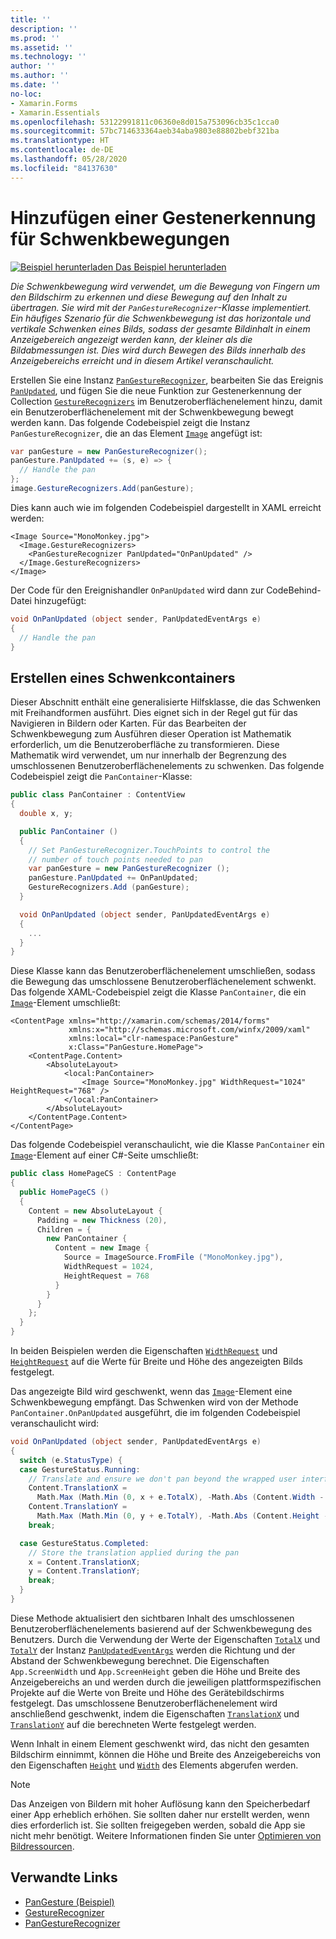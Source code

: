 ```yaml
---
title: ''
description: ''
ms.prod: ''
ms.assetid: ''
ms.technology: ''
author: ''
ms.author: ''
ms.date: ''
no-loc:
- Xamarin.Forms
- Xamarin.Essentials
ms.openlocfilehash: 53122991811c06360e8d015a753096cb35c1cca0
ms.sourcegitcommit: 57bc714633364aeb34aba9803e88802bebf321ba
ms.translationtype: HT
ms.contentlocale: de-DE
ms.lasthandoff: 05/28/2020
ms.locfileid: "84137630"
---
```

# <a name="adding-a-pan-gesture-recognizer"></a>Hinzufügen einer Gestenerkennung für Schwenkbewegungen

[![Beispiel herunterladen](~/media/shared/download.png) Das Beispiel herunterladen](https://docs.microsoft.com/samples/xamarin/xamarin-forms-samples/workingwithgestures-pangesture)

_Die Schwenkbewegung wird verwendet, um die Bewegung von Fingern um den Bildschirm zu erkennen und diese Bewegung auf den Inhalt zu übertragen. Sie wird mit der `PanGestureRecognizer`-Klasse implementiert. Ein häufiges Szenario für die Schwenkbewegung ist das horizontale und vertikale Schwenken eines Bilds, sodass der gesamte Bildinhalt in einem Anzeigebereich angezeigt werden kann, der kleiner als die Bildabmessungen ist. Dies wird durch Bewegen des Bilds innerhalb des Anzeigebereichs erreicht und in diesem Artikel veranschaulicht._

Erstellen Sie eine Instanz [`PanGestureRecognizer`](xref:Xamarin.Forms.PanGestureRecognizer), bearbeiten Sie das Ereignis [`PanUpdated`](xref:Xamarin.Forms.PanGestureRecognizer.PanUpdated), und fügen Sie die neue Funktion zur Gestenerkennung der Collection [`GestureRecognizers`](xref:Xamarin.Forms.View.GestureRecognizers) im Benutzeroberflächenelement hinzu, damit ein Benutzeroberflächenelement mit der Schwenkbewegung bewegt werden kann. Das folgende Codebeispiel zeigt die Instanz `PanGestureRecognizer`, die an das Element [`Image`](xref:Xamarin.Forms.Image) angefügt ist:

```csharp
var panGesture = new PanGestureRecognizer();
panGesture.PanUpdated += (s, e) => {
  // Handle the pan
};
image.GestureRecognizers.Add(panGesture);
```

Dies kann auch wie im folgenden Codebeispiel dargestellt in XAML erreicht werden:

```xaml
<Image Source="MonoMonkey.jpg">
  <Image.GestureRecognizers>
    <PanGestureRecognizer PanUpdated="OnPanUpdated" />
  </Image.GestureRecognizers>
</Image>
```

Der Code für den Ereignishandler `OnPanUpdated` wird dann zur CodeBehind-Datei hinzugefügt:

```csharp
void OnPanUpdated (object sender, PanUpdatedEventArgs e)
{
  // Handle the pan
}
```

## <a name="creating-a-pan-container"></a>Erstellen eines Schwenkcontainers

Dieser Abschnitt enthält eine generalisierte Hilfsklasse, die das Schwenken mit Freihandformen ausführt. Dies eignet sich in der Regel gut für das Navigieren in Bildern oder Karten. Für das Bearbeiten der Schwenkbewegung zum Ausführen dieser Operation ist Mathematik erforderlich, um die Benutzeroberfläche zu transformieren. Diese Mathematik wird verwendet, um nur innerhalb der Begrenzung des umschlossenen Benutzeroberflächenelements zu schwenken. Das folgende Codebeispiel zeigt die `PanContainer`-Klasse:

```csharp
public class PanContainer : ContentView
{
  double x, y;

  public PanContainer ()
  {
    // Set PanGestureRecognizer.TouchPoints to control the
    // number of touch points needed to pan
    var panGesture = new PanGestureRecognizer ();
    panGesture.PanUpdated += OnPanUpdated;
    GestureRecognizers.Add (panGesture);
  }

  void OnPanUpdated (object sender, PanUpdatedEventArgs e)
  {
    ...
  }
}
```

Diese Klasse kann das Benutzeroberflächenelement umschließen, sodass die Bewegung das umschlossene Benutzeroberflächenelement schwenkt. Das folgende XAML-Codebeispiel zeigt die Klasse `PanContainer`, die ein [`Image`](xref:Xamarin.Forms.Image)-Element umschließt:

```xaml
<ContentPage xmlns="http://xamarin.com/schemas/2014/forms"
             xmlns:x="http://schemas.microsoft.com/winfx/2009/xaml"
             xmlns:local="clr-namespace:PanGesture"
             x:Class="PanGesture.HomePage">
    <ContentPage.Content>
        <AbsoluteLayout>
            <local:PanContainer>
                <Image Source="MonoMonkey.jpg" WidthRequest="1024" HeightRequest="768" />
            </local:PanContainer>
        </AbsoluteLayout>
    </ContentPage.Content>
</ContentPage>
```

Das folgende Codebeispiel veranschaulicht, wie die Klasse `PanContainer` ein [`Image`](xref:Xamarin.Forms.Image)-Element auf einer C#-Seite umschließt:

```csharp
public class HomePageCS : ContentPage
{
  public HomePageCS ()
  {
    Content = new AbsoluteLayout {
      Padding = new Thickness (20),
      Children = {
        new PanContainer {
          Content = new Image {
            Source = ImageSource.FromFile ("MonoMonkey.jpg"),
            WidthRequest = 1024,
            HeightRequest = 768
          }
        }
      }
    };
  }
}
```

In beiden Beispielen werden die Eigenschaften [`WidthRequest`](xref:Xamarin.Forms.VisualElement.WidthRequest) und [`HeightRequest`](xref:Xamarin.Forms.VisualElement.HeightRequest) auf die Werte für Breite und Höhe des angezeigten Bilds festgelegt.

Das angezeigte Bild wird geschwenkt, wenn das [`Image`](xref:Xamarin.Forms.Image)-Element eine Schwenkbewegung empfängt. Das Schwenken wird von der Methode `PanContainer.OnPanUpdated` ausgeführt, die im folgenden Codebeispiel veranschaulicht wird:

```csharp
void OnPanUpdated (object sender, PanUpdatedEventArgs e)
{
  switch (e.StatusType) {
  case GestureStatus.Running:
    // Translate and ensure we don't pan beyond the wrapped user interface element bounds.
    Content.TranslationX =
      Math.Max (Math.Min (0, x + e.TotalX), -Math.Abs (Content.Width - App.ScreenWidth));
    Content.TranslationY =
      Math.Max (Math.Min (0, y + e.TotalY), -Math.Abs (Content.Height - App.ScreenHeight));
    break;

  case GestureStatus.Completed:
    // Store the translation applied during the pan
    x = Content.TranslationX;
    y = Content.TranslationY;
    break;
  }
}
```

Diese Methode aktualisiert den sichtbaren Inhalt des umschlossenen Benutzeroberflächenelements basierend auf der Schwenkbewegung des Benutzers. Durch die Verwendung der Werte der Eigenschaften [`TotalX`](xref:Xamarin.Forms.PanUpdatedEventArgs.TotalX) und [`TotalY`](xref:Xamarin.Forms.PanUpdatedEventArgs.TotalY) der Instanz [`PanUpdatedEventArgs`](xref:Xamarin.Forms.PanUpdatedEventArgs) werden die Richtung und der Abstand der Schwenkbewegung berechnet. Die Eigenschaften `App.ScreenWidth` und `App.ScreenHeight` geben die Höhe und Breite des Anzeigebereichs an und werden durch die jeweiligen plattformspezifischen Projekte auf die Werte von Breite und Höhe des Gerätebildschirms festgelegt. Das umschlossene Benutzeroberflächenelement wird anschließend geschwenkt, indem die Eigenschaften [`TranslationX`](xref:Xamarin.Forms.VisualElement.TranslationX) und [`TranslationY`](xref:Xamarin.Forms.VisualElement.TranslationY) auf die berechneten Werte festgelegt werden.

Wenn Inhalt in einem Element geschwenkt wird, das nicht den gesamten Bildschirm einnimmt, können die Höhe und Breite des Anzeigebereichs von den Eigenschaften [`Height`](xref:Xamarin.Forms.VisualElement.Height) und [`Width`](xref:Xamarin.Forms.VisualElement.Width) des Elements abgerufen werden.

> [!NOTE]
> Das Anzeigen von Bildern mit hoher Auflösung kann den Speicherbedarf einer App erheblich erhöhen. Sie sollten daher nur erstellt werden, wenn dies erforderlich ist. Sie sollten freigegeben werden, sobald die App sie nicht mehr benötigt. Weitere Informationen finden Sie unter [Optimieren von Bildressourcen](~/xamarin-forms/deploy-test/performance.md#optimize-image-resources).

## <a name="related-links"></a>Verwandte Links

- [PanGesture (Beispiel)](https://docs.microsoft.com/samples/xamarin/xamarin-forms-samples/workingwithgestures-pangesture)
- [GestureRecognizer](xref:Xamarin.Forms.GestureRecognizer)
- [PanGestureRecognizer](xref:Xamarin.Forms.PanGestureRecognizer)

